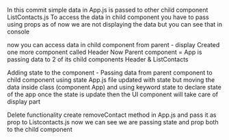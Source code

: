 In this commit simple data in App.js is passed to other child component ListContacts.js
To access the data in child component you have to pass using props
as of now we are not displaying the data but you can see that in console

now you can access data in child component from parent - display
 Created one more component called Header 
 Now Parent component = App is passing data to 2 of its child components Header & ListContacts

Adding state to the component - Passing data from parent component to child component using state
  App.js file updated with state but moving the data inside class (component App) and using keyword state to declare state of the app
  once the state is update then the UI component will take care of display part

Delete functionality
  create removeContact method in App.js and pass it as prop to Listcontacts.js
  now we can see we are passing state and prop both to the child component 